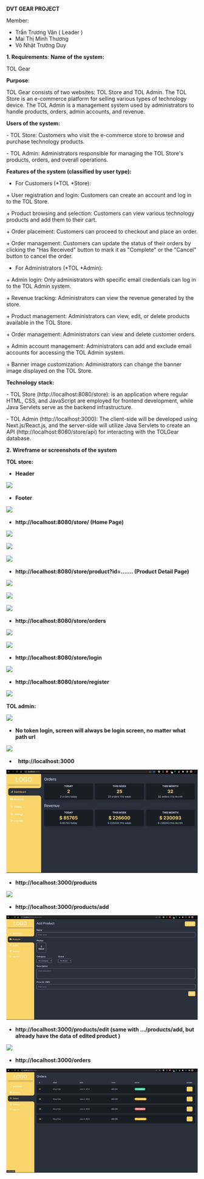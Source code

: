 **DVT GEAR PROJECT**

Member:

- Trần Trương Văn ( Leader ) 
- Mai Thị Minh Thương 
- Võ Nhật Trường Duy

**1. Requirements**: 
**Name of the system:** 

TOL Gear

**Purpose**: 

TOL Gear consists of two websites: TOL Store and TOL Admin. The TOL Store is an e-commerce platform for selling various types of technology device. The TOL Admin is a management system used by administrators to handle products, orders, admin accounts, and revenue.

**Users of the system:**

\- TOL Store: Customers who visit the e-commerce store to browse and purchase technology products.

\- TOL Admin: Administrators responsible for managing the TOL Store's products, orders, and overall operations.

**Features of the system (classified by user type):**

- For Customers (*TOL *Store):

\+ User registration and login: Customers can create an account and log in to the TOL Store.

\+ Product browsing and selection: Customers can view various technology products and add them to their cart.

\+ Order placement: Customers can proceed to checkout and place an order.

\+ Order management: Customers can update the status of their orders by clicking the "Has Received" button to mark it as "Complete" or the "Cancel" button to cancel the order.

- For Administrators (*TOL *Admin):

\+ Admin login: Only administrators with specific email credentials can log in to the TOL Admin system.

\+ Revenue tracking: Administrators can view the revenue generated by the store.

\+ Product management: Administrators can view, edit, or delete products available in the TOL Store.

\+ Order management: Administrators can view and delete customer orders.

\+ Admin account management: Administrators can add and exclude email accounts for accessing the TOL Admin system.

\+ Banner image customization: Administrators can change the banner image displayed on the TOL Store.


**Technology stack:**

\- TOL Store (http://localhost:8080/store): is an application where regular HTML, CSS, and JavaScript are employed for frontend development, while Java Servlets serve as the backend infrastructure.

\- TOL Admin (http://localhost:3000): The client-side will be developed using Next.js/React.js, and the server-side will utilize Java Servlets to create an API (http://localhost:8080/store/api) for interacting with the TOLGear database.

**2. Wireframe or screenshots of the system** 

**TOL store:**

- **Header**

![](./wireframe/Aspose.Words.1421c8ff-42c0-4d8a-abb8-a6b5f341b335.001.png)




- **Footer**

![](./wireframe/Aspose.Words.1421c8ff-42c0-4d8a-abb8-a6b5f341b335.002.png)




- **http://localhost:8080/store/ (Home Page)** 


![](./wireframe/Aspose.Words.1421c8ff-42c0-4d8a-abb8-a6b5f341b335.003.png)

![](./wireframe/Aspose.Words.1421c8ff-42c0-4d8a-abb8-a6b5f341b335.004.png)

![](./wireframe/Aspose.Words.1421c8ff-42c0-4d8a-abb8-a6b5f341b335.005.png)














- **http://localhost:8080/store/product?id=....... (Product Detail Page)**

![](./wireframe/Aspose.Words.1421c8ff-42c0-4d8a-abb8-a6b5f341b335.006.png)


![](./wireframe/Aspose.Words.1421c8ff-42c0-4d8a-abb8-a6b5f341b335.007.png)

![](./wireframe/Aspose.Words.1421c8ff-42c0-4d8a-abb8-a6b5f341b335.008.png)








- **http://localhost:8080/store/orders**


![](./wireframe/Aspose.Words.1421c8ff-42c0-4d8a-abb8-a6b5f341b335.009.png)

![](./wireframe/Aspose.Words.1421c8ff-42c0-4d8a-abb8-a6b5f341b335.010.png)



- **http://localhost:8080/store/login**

![](./wireframe/Aspose.Words.1421c8ff-42c0-4d8a-abb8-a6b5f341b335.011.png)











- **http://localhost:8080/store/register**

![](./wireframe/Aspose.Words.1421c8ff-42c0-4d8a-abb8-a6b5f341b335.012.png)









**TOL admin:**

![](./wireframe/Aspose.Words.1421c8ff-42c0-4d8a-abb8-a6b5f341b335.013.png)


- **No token login, screen will always be login screen, no matter what path url**

![](./wireframe/Aspose.Words.1421c8ff-42c0-4d8a-abb8-a6b5f341b335.014.png)









- ` `**http://localhost:3000**

![](./wireframe/Aspose.Words.1421c8ff-42c0-4d8a-abb8-a6b5f341b335.015.jpeg)

- **http://localhost:3000/products**

![](./wireframe/Aspose.Words.1421c8ff-42c0-4d8a-abb8-a6b5f341b335.016.png)









- **http://localhost:3000/products/add**

![](./wireframe/Aspose.Words.1421c8ff-42c0-4d8a-abb8-a6b5f341b335.017.jpeg)


- **http://localhost:3000/products/edit (same with …/products/add, but already have the data of edited product )**

![](./wireframe/Aspose.Words.1421c8ff-42c0-4d8a-abb8-a6b5f341b335.018.png)


- **http://localhost:3000/orders**

![](./wireframe/Aspose.Words.1421c8ff-42c0-4d8a-abb8-a6b5f341b335.019.jpeg)


